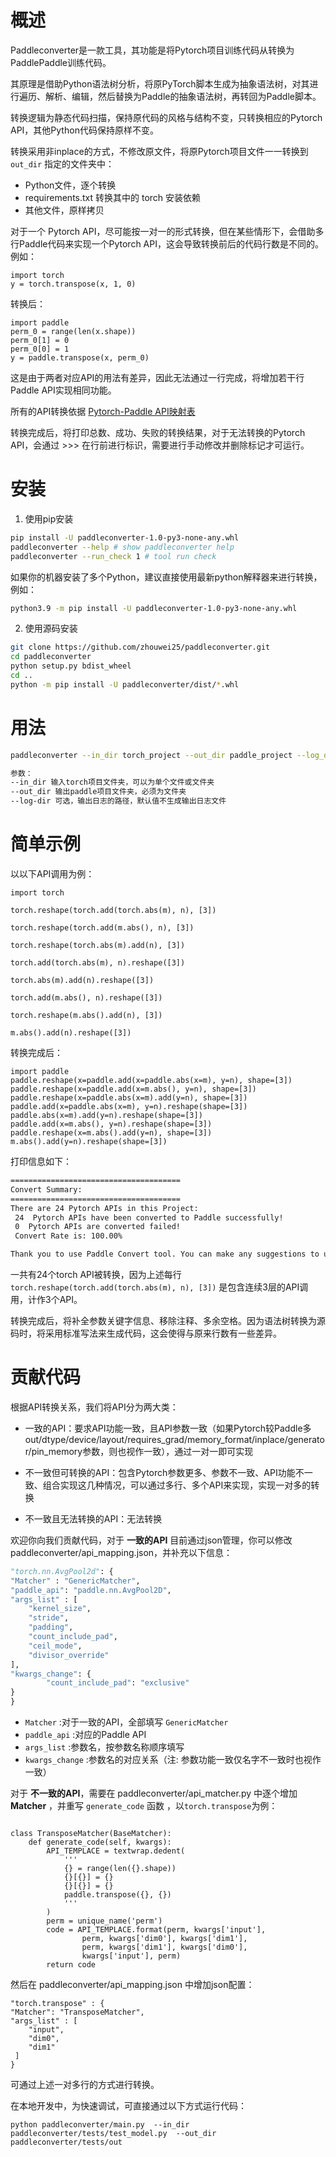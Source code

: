 # 概述
Paddleconverter是一款工具，其功能是将Pytorch项目训练代码从转换为PaddlePaddle训练代码。

其原理是借助Python语法树分析，将原PyTorch脚本生成为抽象语法树，对其进行遍历、解析、编辑，然后替换为Paddle的抽象语法树，再转回为Paddle脚本。

转换逻辑为静态代码扫描，保持原代码的风格与结构不变，只转换相应的Pytorch API，其他Python代码保持原样不变。

转换采用非inplace的方式，不修改原文件，将原Pytorch项目文件一一转换到 `out_dir` 指定的文件夹中：
- Python文件，逐个转换
- requirements.txt 转换其中的 torch 安装依赖
- 其他文件，原样拷贝

对于一个 Pytorch API，尽可能按一对一的形式转换，但在某些情形下，会借助多行Paddle代码来实现一个Pytorch API，这会导致转换前后的代码行数是不同的。例如：

```
import torch
y = torch.transpose(x, 1, 0)
```

转换后：
```
import paddle
perm_0 = range(len(x.shape))
perm_0[1] = 0
perm_0[0] = 1
y = paddle.transpose(x, perm_0)
```

这是由于两者对应API的用法有差异，因此无法通过一行完成，将增加若干行Paddle API实现相同功能。


所有的API转换依据 [Pytorch-Paddle API映射表](https://www.paddlepaddle.org.cn/documentation/docs/zh/guides/model_convert/pytorch_api_mapping_cn.html#pytorch-1-8-paddle-2-0-api)

转换完成后，将打印总数、成功、失败的转换结果，对于无法转换的Pytorch API，会通过 >>> 在行前进行标识，需要进行手动修改并删除标记才可运行。


# 安装

1. 使用pip安装

```bash
pip install -U paddleconverter-1.0-py3-none-any.whl 
paddleconverter --help # show paddleconverter help
paddleconverter --run_check 1 # tool run check
```

如果你的机器安装了多个Python，建议直接使用最新python解释器来进行转换，例如：

```bash
python3.9 -m pip install -U paddleconverter-1.0-py3-none-any.whl 
```

2. 使用源码安装

```bash
git clone https://github.com/zhouwei25/paddleconverter.git
cd paddleconverter
python setup.py bdist_wheel
cd ..
python -m pip install -U paddleconverter/dist/*.whl
```

# 用法

```bash
paddleconverter --in_dir torch_project --out_dir paddle_project --log_dir log_dir

参数：
--in_dir 输入torch项目文件夹，可以为单个文件或文件夹
--out_dir 输出paddle项目文件夹，必须为文件夹
--log-dir 可选，输出日志的路径，默认值不生成输出日志文件

```

# 简单示例

以以下API调用为例：
```
import torch

torch.reshape(torch.add(torch.abs(m), n), [3])

torch.reshape(torch.add(m.abs(), n), [3])

torch.reshape(torch.abs(m).add(n), [3])

torch.add(torch.abs(m), n).reshape([3])

torch.abs(m).add(n).reshape([3])

torch.add(m.abs(), n).reshape([3])

torch.reshape(m.abs().add(n), [3])

m.abs().add(n).reshape([3])
```

转换完成后：
```
import paddle
paddle.reshape(x=paddle.add(x=paddle.abs(x=m), y=n), shape=[3])
paddle.reshape(x=paddle.add(x=m.abs(), y=n), shape=[3])
paddle.reshape(x=paddle.abs(x=m).add(y=n), shape=[3])
paddle.add(x=paddle.abs(x=m), y=n).reshape(shape=[3])
paddle.abs(x=m).add(y=n).reshape(shape=[3])
paddle.add(x=m.abs(), y=n).reshape(shape=[3])
paddle.reshape(x=m.abs().add(y=n), shape=[3])
m.abs().add(y=n).reshape(shape=[3])
```

打印信息如下：

```txt
======================================
Convert Summary:
======================================
There are 24 Pytorch APIs in this Project:
 24  Pytorch APIs have been converted to Paddle successfully!
 0  Pytorch APIs are converted failed!
 Convert Rate is: 100.00%

Thank you to use Paddle Convert tool. You can make any suggestions to us.
```

一共有24个torch API被转换，因为上述每行 `torch.reshape(torch.add(torch.abs(m), n), [3])` 是包含连续3层的API调用，计作3个API。

转换完成后，将补全参数关键字信息、移除注释、多余空格。因为语法树转换为源码时，将采用标准写法来生成代码，这会使得与原来行数有一些差异。


# 贡献代码

根据API转换关系，我们将API分为两大类：
- 一致的API：要求API功能一致，且API参数一致（如果Pytorch较Paddle多out/dtype/device/layout/requires_grad/memory_format/inplace/generator/pin_memory参数，则也视作一致），通过一对一即可实现

- 不一致但可转换的API：包含Pytorch参数更多、参数不一致、API功能不一致、组合实现这几种情况，可以通过多行、多个API来实现，实现一对多的转换

- 不一致且无法转换的API：无法转换

欢迎你向我们贡献代码，对于 **一致的API** 目前通过json管理，你可以修改 paddleconverter/api_mapping.json，并补充以下信息：

```python
"torch.nn.AvgPool2d": {
"Matcher" : "GenericMatcher",
"paddle_api": "paddle.nn.AvgPool2D",
"args_list" : [
    "kernel_size", 
    "stride", 
    "padding", 
    "count_include_pad", 
    "ceil_mode", 
    "divisor_override"
],
"kwargs_change": {
        "count_include_pad": "exclusive"
}
}
```

- `Matcher` :对于一致的API，全部填写 `GenericMatcher`
- `paddle_api` :对应的Paddle API
- `args_list` :参数名，按参数名称顺序填写
- `kwargs_change` :参数名的对应关系（注: 参数功能一致仅名字不一致时也视作一致）


对于 **不一致的API**，需要在 paddleconverter/api_matcher.py 中逐个增加 **Matcher** ，并重写 `generate_code` 函数 ，以`torch.transpose`为例：

```

class TransposeMatcher(BaseMatcher):
    def generate_code(self, kwargs):
        API_TEMPLACE = textwrap.dedent(
            '''
            {} = range(len({}.shape))
            {}[{}] = {}
            {}[{}] = {}
            paddle.transpose({}, {})
            '''
        )
        perm = unique_name('perm')
        code = API_TEMPLACE.format(perm, kwargs['input'], 
                perm, kwargs['dim0'], kwargs['dim1'], 
                perm, kwargs['dim1'], kwargs['dim0'], 
                kwargs['input'], perm)
        return code
```

然后在 paddleconverter/api_mapping.json 中增加json配置：

```
"torch.transpose" : {
"Matcher": "TransposeMatcher",
"args_list" : [
    "input",
    "dim0", 
    "dim1"
 ]
}
```

可通过上述一对多行的方式进行转换。

在本地开发中，为快速调试，可直接通过以下方式运行代码：

```
python paddleconverter/main.py  --in_dir paddleconverter/tests/test_model.py  --out_dir paddleconverter/tests/out
```
